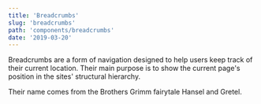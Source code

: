 ```yaml
---
title: 'Breadcrumbs'
slug: 'breadcrumbs'
path: 'components/breadcrumbs'
date: '2019-03-20'
---
```


Breadcrumbs are a form of navigation designed to help users keep track of their current location. Their main purpose is to show the current page's position in the sites' structural hierarchy.

Their name comes from the Brothers Grimm fairytale Hansel and Gretel.
